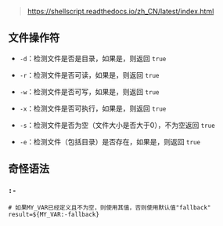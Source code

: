 <!-- shell语法笔记 -->
<!-- 2022-10-17 -->

> https://shellscript.readthedocs.io/zh_CN/latest/index.html
## 文件操作符
- `-d`：检测文件是否是目录，如果是，则返回 `true`

- `-r`：检测文件是否可读，如果是，则返回 `true`

- `-w`：检测文件是否可写，如果是，则返回 `true`

- `-x`：检测文件是否可执行，如果是，则返回 `true`

- `-s`：检测文件是否为空（文件大小是否大于0），不为空返回 `true`

- `-e`：检测文件（包括目录）是否存在，如果是，则返回 `true`

## 奇怪语法

### `:-`
```shell
# 如果MY_VAR已经定义且不为空，则使用其值，否则使用默认值"fallback"
result=${MY_VAR:-fallback}
```